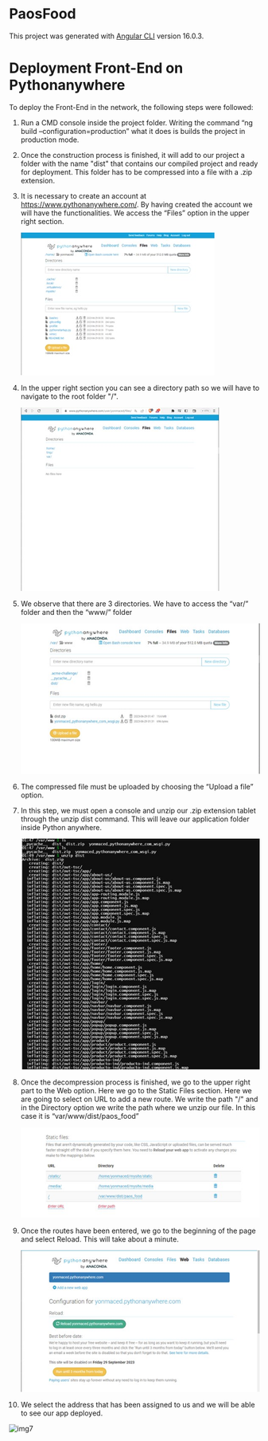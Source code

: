 # PaosFood

This project was generated with [Angular CLI](https://github.com/angular/angular-cli) version 16.0.3.

# Deployment Front-End on Pythonanywhere
To deploy the Front-End in the network, the following steps were followed:
 

1. Run a CMD console inside the project folder. Writing the command “ng build –configuration=production” what it does is builds the project in production mode.


2. Once the construction process is finished, it will add to our project a folder with the name "dist" that contains our compiled project and ready for deployment. This folder has to be compressed into a file with a .zip extension.


3. It is necessary to create an account at https://www.pythonanywhere.com/. By having created the account we will have the functionalities. We access the “Files” option in the upper right section.

    ![img1](./img/img1.jpg)

4. In the upper right section you can see a directory path so we will have to navigate to the root folder "/".

    ![img2](./img/img2.jpg)

5. We observe that there are 3 directories. We have to access the “var/” folder and then the “www/” folder

    ![img3](./img/img3.jpg)

6. The compressed file must be uploaded by choosing the “Upload a file” option.


7. In this step, we must open a console and unzip our .zip extension tablet through the unzip dist command. This will leave our application folder inside Python anywhere.

   ![img4](./img/img4.jpg)

8. Once the decompression process is finished, we go to the upper right part to the Web option. Here we go to the Static Files section. Here we are going to select on URL to add a new route. We write the path "/" and in the Directory option we write the path where we unzip our file. In this case it is “var/www/dist/paos_food”

    ![img5](./img/img5.jpg)


9. Once the routes have been entered, we go to the beginning of the page and select Reload. This will take about a minute.

    ![img6](./img/img6.jpg)

10. We select the address that has been assigned to us and we will be able to see our app deployed.

![img7](./img/img7.png)